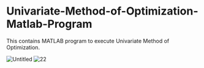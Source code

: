 # Univariate-Method-of-Optimization-Matlab-Program
This contains MATLAB program to execute Univariate Method of Optimization.

![Untitled](https://user-images.githubusercontent.com/31156238/112752466-d72e7080-8ff0-11eb-8ffe-a12c432bac34.png)
![22](https://user-images.githubusercontent.com/31156238/112752502-05ac4b80-8ff1-11eb-9f48-8502a6d858f1.png)
